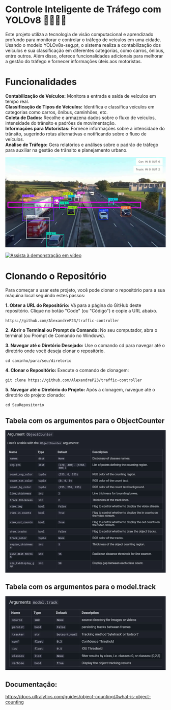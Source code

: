 # Controle Inteligente de Tráfego com YOLOv8 🚗🚌🚚🚦
Este projeto utiliza a tecnologia de visão computacional e aprendizado profundo para monitorar e controlar o tráfego de veículos em uma cidade. Usando o modelo YOLOv8s-seg.pt, o sistema realiza a contabilização dos veículos e sua classificação em diferentes categorias, como carros, ônibus, entre outros. Além disso, oferece funcionalidades adicionais para melhorar a gestão do tráfego e fornecer informações úteis aos motoristas.

# Funcionalidades
**Contabilização de Veículos:** Monitora a entrada e saída de veículos em tempo real.<br>
**Classificação de Tipos de Veículos:** Identifica e classifica veículos em categorias como carros, ônibus, caminhões, etc.<br>
**Coleta de Dados:** Recolhe e armazena dados sobre o fluxo de veículos, intensidade do trânsito e padrões de movimentação.<br>
**Informações para Motoristas:** Fornece informações sobre a intensidade do trânsito, sugerindo rotas alternativas e notificando sobre o fluxo de veículos.<br>
**Análise de Tráfego:** Gera relatórios e análises sobre o padrão de tráfego para auxiliar na gestão de trânsito e planejamento urbano.<br>

![imagem](https://github.com/AlexandreP23/traffic-controller/blob/main/traffic_couting_output.jpg)

[![Assista à demonstração em vídeo](https://img.youtube.com/vi/XLGV9Qzjx-M/0.jpg)](https://www.youtube.com/watch?v=XLGV9Qzjx-M)


# Clonando o Repositório
Para começar a usar este projeto, você pode clonar o repositório para a sua máquina local seguindo estes passos:

**1. Obter a URL do Repositório:**
Vá para a página do GitHub deste repositório.
Clique no botão "Code" (ou "Código") e copie a URL abaixo. 
```
https://github.com/AlexandreP23/traffic-controller
```
**2. Abrir o Terminal ou Prompt de Comando:**
No seu computador, abra o terminal (ou Prompt de Comando no Windows).

**3. Navegar até o Diretório Desejado:**
Use o comando cd para navegar até o diretório onde você deseja clonar o repositório.
```
cd caminho/para/seu/diretorio
```
**4. Clonar o Repositório:**
Execute o comando de clonagem:
```
git clone https://github.com/AlexandreP23/traffic-controller
```
**5. Navegar até o Diretório do Projeto:**
Após a clonagem, navegue até o diretório do projeto clonado:
```
cd SeuRepositorio
```
## Tabela com os argumentos para o ObjectCounter
![imagem](https://github.com/AlexandreP23/traffic-controller/blob/main/table_arguments.JPG)

## Tabela com os argumentos para o model.track
![imagem](https://github.com/AlexandreP23/traffic-controller/blob/main/table_arg.JPG)

## Documentação:
https://docs.ultralytics.com/guides/object-counting/#what-is-object-counting

